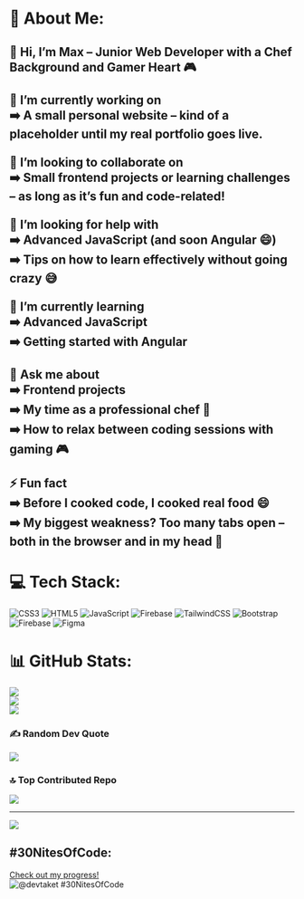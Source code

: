 # 💫 About Me:
## 👋 Hi, I’m Max – Junior Web Developer with a Chef Background and Gamer Heart 🎮<br><br>🔭 I’m currently working on  <br>➡️ A small personal website – kind of a placeholder until my real portfolio goes live.<br><br>👯 I’m looking to collaborate on  <br>➡️ Small frontend projects or learning challenges – as long as it’s fun and code-related!<br><br>🤝 I’m looking for help with  <br>➡️ Advanced JavaScript (and soon Angular 😄)  <br>➡️ Tips on how to learn effectively without going crazy 😅<br><br>🌱 I’m currently learning  <br>➡️ Advanced JavaScript  <br>➡️ Getting started with Angular<br><br>💬 Ask me about  <br>➡️ Frontend projects  <br>➡️ My time as a professional chef 🍳  <br>➡️ How to relax between coding sessions with gaming 🎮<br><br>⚡ Fun fact  <br>➡️ Before I cooked code, I cooked real food 😄  <br>➡️ My biggest weakness? Too many tabs open – both in the browser and in my head 🤯


# 💻 Tech Stack:
![CSS3](https://img.shields.io/badge/css3-%231572B6.svg?style=for-the-badge&logo=css3&logoColor=white) ![HTML5](https://img.shields.io/badge/html5-%23E34F26.svg?style=for-the-badge&logo=html5&logoColor=white) ![JavaScript](https://img.shields.io/badge/javascript-%23323330.svg?style=for-the-badge&logo=javascript&logoColor=%23F7DF1E) ![Firebase](https://img.shields.io/badge/firebase-%23039BE5.svg?style=for-the-badge&logo=firebase) ![TailwindCSS](https://img.shields.io/badge/tailwindcss-%2338B2AC.svg?style=for-the-badge&logo=tailwind-css&logoColor=white) ![Bootstrap](https://img.shields.io/badge/bootstrap-%238511FA.svg?style=for-the-badge&logo=bootstrap&logoColor=white) ![Firebase](https://img.shields.io/badge/firebase-a08021?style=for-the-badge&logo=firebase&logoColor=ffcd34) ![Figma](https://img.shields.io/badge/figma-%23F24E1E.svg?style=for-the-badge&logo=figma&logoColor=white)
# 📊 GitHub Stats:
![](https://github-readme-stats.vercel.app/api?username=taketdev&theme=dark&hide_border=false&include_all_commits=false&count_private=false)<br/>
![](https://nirzak-streak-stats.vercel.app/?user=@taketdev&theme=dark&hide_border=false)<br/>
![](https://github-readme-stats.vercel.app/api/top-langs/?username=@taketdev&theme=dark&hide_border=false&include_all_commits=false&count_private=false&layout=compact)

### ✍️ Random Dev Quote
![](https://quotes-github-readme.vercel.app/api?type=horizontal&theme=radical)

### 🔝 Top Contributed Repo
![](https://github-contributor-stats.vercel.app/api?username=@taketdev&limit=5&theme=dark&combine_all_yearly_contributions=true)

---
[![](https://visitcount.itsvg.in/api?id=@taketdev&icon=0&color=0)](https://visitcount.itsvg.in)

## #30NitesOfCode:
  [Check out my progress!](https://www.codedex.io/devtaket/30-nites-of-code)  
  ![@devtaket #30NitesOfCode](https://www.codedex.io/api/petStatus?user=devtaket)

<!-- Proudly created with GPRM ( https://gprm.itsvg.in ) -->

